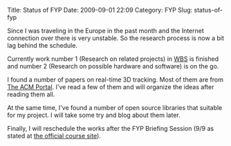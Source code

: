 Title: Status of FYP
Date: 2009-09-01 22:09
Category: FYP
Slug: status-of-fyp

Since I was traveling in the Europe in the past month and the Internet
connection over there is very unstable. So the research process is now a
bit lag behind the schedule.

Currently work number 1 (Research on related projects) in [WBS][] is
finished and number 2 (Research on possible hardware and software) is on
the go.

I found a number of papers on real-time 3D tracking. Most of them are
from [The ACM Portal][]. I've read a few of them and will organize the
ideas after reading them all.

At the same time, I've found a number of open source libraries that
suitable for my project. I will take some try and blog about them later.

Finally, I will reschedule the works after the FYP Briefing Session (9/9
as stated at [the official course site][]).

  [WBS]: http://blog.onthewings.net/2009/07/26/wbs-draft/
  [The ACM Portal]: http://portal.acm.org/
  [the official course site]: http://sweb.cityu.edu.hk/sm4601/
